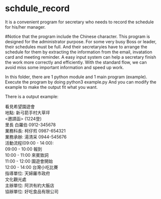 # schdule_record
It is a convenient program for secretary who needs to record the schedule for his/her manager.  

#Notice that the program include the Chinese character.
This program is designed for the administrator purpose.
For some very busy Boss or leader, their schedules must be full.
And their secretaryies have to arrange the schedule for them by
extracting the information from the email, invatation card and meeting reminder.
A easy input system can help a secretary finish the work more correctly and 
efficiently. With the standard flow, we can avoid miss some important information
and speed up work.

In this folder, there are 1 python module and 1 main program (example).
Execute the program by doing
python3 example.py
And you can modify the example to make the output fit what you want.

There is a output example:

看見希望園遊會  
地點: 新弓箭手村大草坪  
<邀請函>  (1224登)  
里長 白羅伯 0912-345678  
業務科長: 柯仔煎 0987-654321  
業務承辦: 湯清采 0944-545676  
活動流程(09:00 - 14:00):  
09:00 - 10:00 報到  
10:00 - 11:00 來賓致詞  
11:00 - 12:00 園遊會開始  
12:00 - 14:00 台灣小吃比賽  
指導單位: 天婦羅市政府  
          文化觀光處  
主辦單位: 阿洪有約大飯店  
協辦單位: 好吃食品有限公司  

